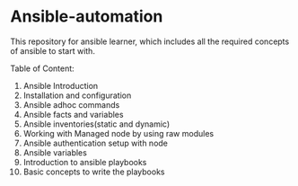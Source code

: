 # Ansible-automation
This repository for ansible learner, which includes all the required concepts of ansible to start with.

Table of Content:
1. Ansible Introduction
2. Installation and configuration
3. Ansible adhoc commands
4. Ansible facts and variables
5. Ansible inventories(static and dynamic)
6. Working with Managed node by using raw modules
7. Ansible authentication setup with node
8. Ansible variables
9. Introduction to ansible playbooks
10. Basic concepts to write the playbooks
 
